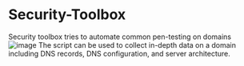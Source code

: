 # Security-Toolbox
Security toolbox tries to automate common pen-testing on domains
![image](https://github.com/Upal113/Security-Toolbox/assets/71349329/78561ced-1e86-4b06-98ee-3b9f823a3fdc)
The script can be used to collect in-depth data on a domain including DNS records, DNS configuration, and server architecture.
